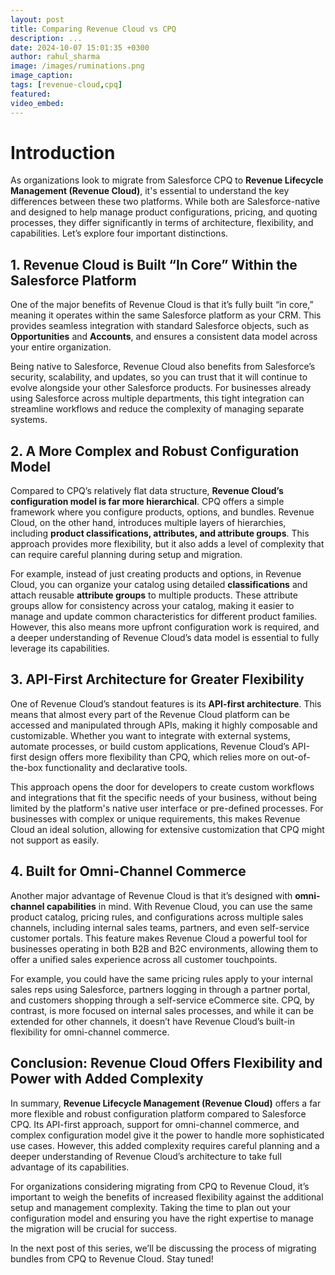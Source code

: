 ```yaml
---
layout: post
title: Comparing Revenue Cloud vs CPQ
description: ...
date: 2024-10-07 15:01:35 +0300
author: rahul_sharma
image: /images/ruminations.png
image_caption: 
tags: [revenue-cloud,cpq]
featured:
video_embed: 
---
```

# Introduction

As organizations look to migrate from Salesforce CPQ to **Revenue Lifecycle Management (Revenue Cloud)**, it's essential to understand the key differences between these two platforms. While both are Salesforce-native and designed to help manage product configurations, pricing, and quoting processes, they differ significantly in terms of architecture, flexibility, and capabilities. Let’s explore four important distinctions.

## 1. Revenue Cloud is Built “In Core” Within the Salesforce Platform

One of the major benefits of Revenue Cloud is that it’s fully built “in core,” meaning it operates within the same Salesforce platform as your CRM. This provides seamless integration with standard Salesforce objects, such as **Opportunities** and **Accounts**, and ensures a consistent data model across your entire organization. 

Being native to Salesforce, Revenue Cloud also benefits from Salesforce’s security, scalability, and updates, so you can trust that it will continue to evolve alongside your other Salesforce products. For businesses already using Salesforce across multiple departments, this tight integration can streamline workflows and reduce the complexity of managing separate systems.

## 2. A More Complex and Robust Configuration Model

Compared to CPQ’s relatively flat data structure, **Revenue Cloud’s configuration model is far more hierarchical**. CPQ offers a simple framework where you configure products, options, and bundles. Revenue Cloud, on the other hand, introduces multiple layers of hierarchies, including **product classifications, attributes, and attribute groups**. This approach provides more flexibility, but it also adds a level of complexity that can require careful planning during setup and migration.

For example, instead of just creating products and options, in Revenue Cloud, you can organize your catalog using detailed **classifications** and attach reusable **attribute groups** to multiple products. These attribute groups allow for consistency across your catalog, making it easier to manage and update common characteristics for different product families. However, this also means more upfront configuration work is required, and a deeper understanding of Revenue Cloud’s data model is essential to fully leverage its capabilities.

## 3. API-First Architecture for Greater Flexibility

One of Revenue Cloud’s standout features is its **API-first architecture**. This means that almost every part of the Revenue Cloud platform can be accessed and manipulated through APIs, making it highly composable and customizable. Whether you want to integrate with external systems, automate processes, or build custom applications, Revenue Cloud’s API-first design offers more flexibility than CPQ, which relies more on out-of-the-box functionality and declarative tools.

This approach opens the door for developers to create custom workflows and integrations that fit the specific needs of your business, without being limited by the platform's native user interface or pre-defined processes. For businesses with complex or unique requirements, this makes Revenue Cloud an ideal solution, allowing for extensive customization that CPQ might not support as easily.

## 4. Built for Omni-Channel Commerce

Another major advantage of Revenue Cloud is that it’s designed with **omni-channel capabilities** in mind. With Revenue Cloud, you can use the same product catalog, pricing rules, and configurations across multiple sales channels, including internal sales teams, partners, and even self-service customer portals. This feature makes Revenue Cloud a powerful tool for businesses operating in both B2B and B2C environments, allowing them to offer a unified sales experience across all customer touchpoints.

For example, you could have the same pricing rules apply to your internal sales reps using Salesforce, partners logging in through a partner portal, and customers shopping through a self-service eCommerce site. CPQ, by contrast, is more focused on internal sales processes, and while it can be extended for other channels, it doesn’t have Revenue Cloud’s built-in flexibility for omni-channel commerce.

## Conclusion: Revenue Cloud Offers Flexibility and Power with Added Complexity

In summary, **Revenue Lifecycle Management (Revenue Cloud)** offers a far more flexible and robust configuration platform compared to Salesforce CPQ. Its API-first approach, support for omni-channel commerce, and complex configuration model give it the power to handle more sophisticated use cases. However, this added complexity requires careful planning and a deeper understanding of Revenue Cloud’s architecture to take full advantage of its capabilities.

For organizations considering migrating from CPQ to Revenue Cloud, it’s important to weigh the benefits of increased flexibility against the additional setup and management complexity. Taking the time to plan out your configuration model and ensuring you have the right expertise to manage the migration will be crucial for success.

In the next post of this series, we’ll be discussing the process of migrating bundles from CPQ to Revenue Cloud. Stay tuned!
